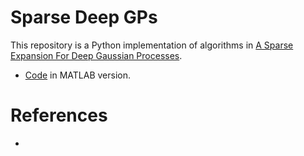 # Sparse Deep GPs
This repository is a Python implementation of algorithms in [A Sparse Expansion For Deep Gaussian Processes](https://www.tandfonline.com/doi/pdf/10.1080/24725854.2023.2210629). 
- [Code](https://github.com/ldingaa/DGP_Sparse_Expansion) in MATLAB version.


# References
- 